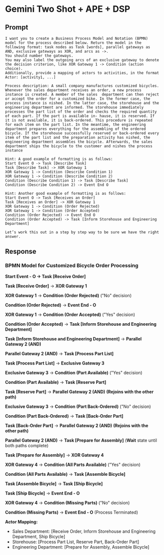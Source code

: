 # Gemini Two Shot + APE + DSP

## Prompt 

    I want you to create a Business Process Model and Notation (BPMN) model for the process described below. Return the model in the following format: task nodes as Task [words], parallel gateways as AND, exclusive gateways as XOR, and arcs as ->.
    You should number the gateways. 
    You may also label the outgoing arcs of an exclusive gateway to denote the decision criterion, like XOR Gateway 1 -> Condition (action choice). 
    Additionally, provide a mapping of actors to activities, in the format Actor: [activity1, ...]

    Process description: A small company manufactures customized bicycles. Whenever the sales department receives an order, a new process instance is created. A member of the sales  department can then reject or accept the order for a customized bike. In the former case, the process instance is nished. In the latter case, the storehouse and the engineering department are informed. The storehouse immediately processes the part list of the order and checks the required quantity of each part. If the part is available in- hause, it is reserved. If it is not available, it is back-ordered. This procedure is repeated for each item on the part list. In the meantime, the engineering department prepares everything for the assembling of the ordered bicycle. If the storehouse successfully reserved or back-ordered every item of the part list and the preparation activity has nished, the engineering department assembles the bicycle. Afterwards, the sales department ships the bicycle to the customer and nishes the process instance

    Hint: A good example of formatting is as follows:
    Start Event O -> Task [Describe Task]
    Task [Describe Task] -> XOR Gateway 1
    XOR Gateway 1 -> Condition (Describe Condition 1)
    XOR Gateway 1 -> Condition (Describe Condition 2)
    Condition (Describe Condition 1) -> Task [Describe Task]
    Condition (Describe Condition 2) -> Event End O

    Hint: Another good example of formatting is as follows:
    Start Event O -> Task [Receives an Order]
    Task [Receives an Order] -> XOR Gateway 1
    XOR Gateway 1 -> Condition (Order Rejected)
    XOR Gateway 1 -> Condition (Order Accepted)
    Condition (Order Rejected) -> Event End O
    Condition (Order Accepted) -> Task [Inform Storehouse and Engineering Department]
    
    Let’s work this out in a step by step way to be sure we have the right answer.

## Response

### BPMN Model for Customized Bicycle Order Processing

**Start Event - O -> Task [Receive Order]**

**Task [Receive Order]** -> **XOR Gateway 1**

**XOR Gateway 1** -> **Condition (Order Rejected)** ("No" decision)

**Condition (Order Rejected)** -> **Event End - O**

**XOR Gateway 1** -> **Condition (Order Accepted)** ("Yes" decision)

**Condition (Order Accepted)** -> **Task [Inform Storehouse and Engineering Department]**

**Task [Inform Storehouse and Engineering Department]** -> **Parallel Gateway 2 (AND)**

**Parallel Gateway 2 (AND)** -> **Task [Process Part List]**

**Task [Process Part List]** -> **Exclusive Gateway 3**

**Exclusive Gateway 3** -> **Condition (Part Available)** ("Yes" decision)

**Condition (Part Available)** -> **Task [Reserve Part]**

**Task [Reserve Part]** -> **Parallel Gateway 2 (AND)**  **(Rejoins with the other path)**

**Exclusive Gateway 3** -> **Condition (Part Back-Ordered)** ("No" decision)

**Condition (Part Back-Ordered)** -> **Task [Back-Order Part]**

**Task [Back-Order Part]** -> **Parallel Gateway 2 (AND)**  **(Rejoins with the other path)**

**Parallel Gateway 2 (AND)** -> **Task [Prepare for Assembly]** (**Wait** state until both paths complete)

**Task [Prepare for Assembly]** -> **XOR Gateway 4**

**XOR Gateway 4** -> **Condition (All Parts Available)** ("Yes" decision)

**Condition (All Parts Available)** -> **Task [Assemble Bicycle]**

**Task [Assemble Bicycle]** -> **Task [Ship Bicycle]**

**Task [Ship Bicycle]** -> **Event End - O**

**XOR Gateway 4** -> **Condition (Missing Parts)** ("No" decision)

**Condition (Missing Parts)** -> **Event End - O** (Process Terminated)


**Actor Mapping:**

* Sales Department: [Receive Order, Inform Storehouse and Engineering Department, Ship Bicycle]
* Storehouse: [Process Part List, Reserve Part, Back-Order Part]
* Engineering Department: [Prepare for Assembly, Assemble Bicycle]
